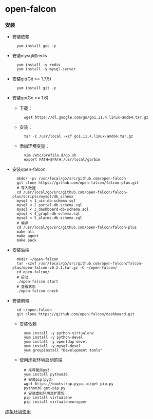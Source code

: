 # open-falcon

### 安装
- 安装依赖

		yum install gcc -y
- 安装mysql和redis

		yum install -y redis
		yum install -y mysql-server
- 安装git(Git >= 1.7.5)

		yum install git -y


- 安装go(Go >= 1.6)
	- 下载：
	
			wget https://dl.google.com/go/go1.11.4.linux-amd64.tar.gz
	- 安装：
	
			tar -C /usr/local -xzf go1.11.4.linux-amd64.tar.gz
	- 添加环境变量：
	
			vim /etc/profile.d/go.sh
			export PATH=$PATH:/usr/local/go/bin

- 安装open-falcon
	
		mkdor -pv /usr/local/go/src/github.com/open-falcon
		git clone https://github.com/open-falcon/falcon-plus.git
		# 导入数据
		cd /usr/local/go/src/github.com/open-falcon/falcon-plus/scripts/mysql/db_schema
		mysql < 1_uic-db-schema.sql
		mysql < 2_portal-db-schema.sql 
		mysql < 3_dashboard-db-schema.sql 
		mysql < 4_graph-db-schema.sql 
		mysql < 5_alarms-db-schema.sql
		# 编译
		cd /usr/local/go/src/github.com/open-falcon/falcon-plus
		make all
		make agent
		make pack
		

- 安装后端

		mkdir ~/open-falcon
		tar -xzvf /usr/local/go/src/github.com/open-falcon/falcon-plus/open-falcon-v0.2.1.tar.gz -C ~/open-falcon/
		cd open-falcon/
		# 启动
		./open-falcon start
		# 查看状态
		./open-falcon check
		

- 安装前端

		cd ~/open-falcon
		git clone https://github.com/open-falcon/dashboard.git
	- 安装依赖

			yum install -y python-virtualenv
			yum install -y python-devel
			yum install -y openldap-devel
			yum install -y mysql-devel
			yum groupinstall "Development tools"
	- 使用虚拟环境启动前端

			# 推荐使用py3
			yum install python36
			# 安装pip(py3)
			wget https://bootstrap.pypa.io/get-pip.py
			python36 get-pip.py 
			# 安装虚拟环境及扩展包
			pip install virtualenv
			pip install virtualenvwrapper
[虚拟环境使用](./virtualenv.md "虚拟环境使用")

